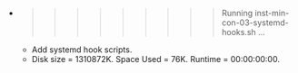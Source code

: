 * >>>>>>>>> Running inst-min-con-03-systemd-hooks.sh ...
  * Add systemd hook scripts.
  * Disk size = 1310872K. Space Used = 76K. Runtime = 00:00:00:00.
